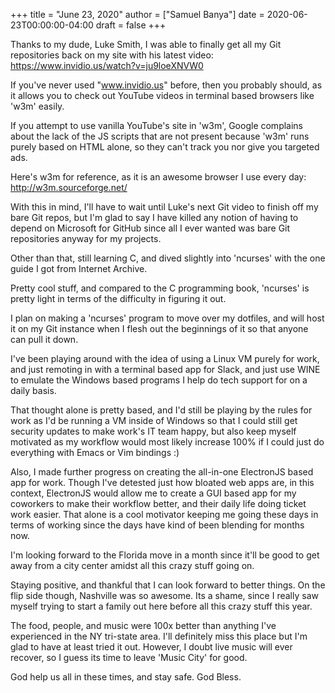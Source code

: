 +++
title = "June 23, 2020"
author = ["Samuel Banya"]
date = 2020-06-23T00:00:00-04:00
draft = false
+++

Thanks to my dude, Luke Smith, I was able to finally get all
my Git repositories back on my site with his latest video:
<https://www.invidio.us/watch?v=ju9loeXNVW0>

If you've never used "www.invidio.us" before, then you probably
should, as it allows you to check out YouTube videos in terminal
based browsers like 'w3m' easily.

If you attempt to use vanilla YouTube's site in 'w3m', Google complains
about the lack of the JS scripts that are not present because 'w3m'
runs purely based on HTML alone, so they can't track you nor give
you targeted ads.

Here's w3m for reference, as it is an awesome browser I use every day:
<http://w3m.sourceforge.net/>

With this in mind, I'll have to wait until Luke's next Git video to
finish off my bare Git repos, but I'm glad to say I have killed any notion of
having to depend on Microsoft for GitHub since all I ever wanted
was bare Git repositories anyway for my projects.

Other than that, still learning C, and dived slightly into
'ncurses' with the one guide I got from Internet Archive.

Pretty cool stuff, and compared to the C programming book,
'ncurses' is pretty light in terms of the difficulty in figuring
it out.

I plan on making a 'ncurses' program to move over my dotfiles,
and will host it on my Git instance when I flesh out the beginnings
of it so that anyone can pull it down.

I've been playing around with the idea of using a Linux VM purely
for work, and just remoting in with a terminal based app for Slack,
and just use WINE to emulate the Windows based programs I help do
tech support for on a daily basis.

That thought alone is pretty based, and I'd still be playing by
the rules for work as I'd be running a VM inside of Windows so that
I could still get security updates to make work's IT team happy,
but also keep myself motivated as my workflow would most likely
increase 100% if I could just do everything with Emacs or Vim bindings :)

Also, I made further progress on creating the all-in-one ElectronJS
based app for work. Though I've detested just  how bloated web apps
are, in this context, ElectronJS would allow me to create a GUI based
app for my coworkers to make their workflow better, and their daily
life doing ticket work easier. That alone is a cool motivator keeping
me going these days in terms of working since the days have kind of
been blending for months now.

I'm looking forward to the Florida move in a month since it'll
be good to get away from a city center amidst all this crazy stuff
going on.

Staying positive, and thankful that I can look forward to better
things. On the flip side though, Nashville was so awesome. Its a
shame, since I really saw myself trying to start a family out here
before all this crazy stuff this year.

The food, people, and music were 100x better than anything I've
experienced in the NY tri-state area. I'll definitely miss this place
but I'm glad to have at least tried it out. However, I doubt live
music will ever recover, so I guess its time to leave 'Music City'
for good.

God help us all in these times, and stay safe. God Bless.